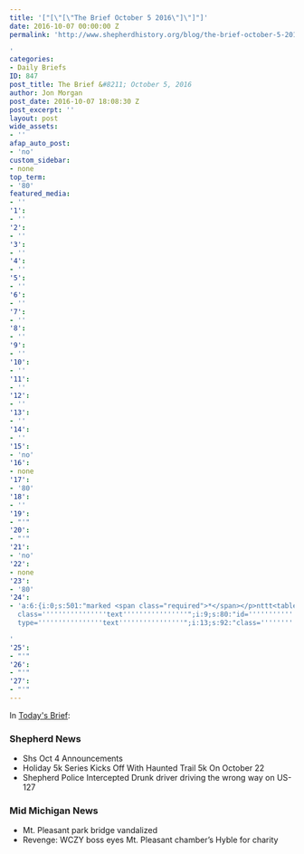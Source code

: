 ```yaml
---
title: '["[\"[\"The Brief October 5 2016\"]\"]"]'
date: 2016-10-07 00:00:00 Z
permalink: 'http://www.shepherdhistory.org/blog/the-brief-october-5-2016/

'
categories:
- Daily Briefs
ID: 847
post_title: The Brief &#8211; October 5, 2016
author: Jon Morgan
post_date: 2016-10-07 18:08:30 Z
post_excerpt: ''
layout: post
wide_assets:
- ''
afap_auto_post:
- 'no'
custom_sidebar:
- none
top_term:
- '80'
featured_media:
- ''
'1':
- ''
'2':
- ''
'3':
- ''
'4':
- ''
'5':
- ''
'6':
- ''
'7':
- ''
'8':
- ''
'9':
- ''
'10':
- ''
'11':
- ''
'12':
- ''
'13':
- ''
'14':
- ''
'15':
- 'no'
'16':
- none
'17':
- '80'
'18':
- ''
'19':
- "'"
'20':
- "'"
'21':
- 'no'
'22':
- none
'23':
- '80'
'24':
- 'a:6:{i:0;s:501:"marked <span class="required">*</span></p>nttt<table";i:6;s:79:"class="compat-attachment-fields">tt<tr";i:3;s:91:"class=''''''''''''''''compat-field-media_credit''''''''''''''''>ttt<th";i:7;s:108:"scope=''''''''''''''''row''''''''''''''''";i:2;s:85:"class=''''''''''''''''label''''''''''''''''><label";i:4;s:106:"for=''''''''''''''''attachments-853-media_credit''''''''''''''''><span";i:3;s:106:"class=''''''''''''''''alignleft''''''''''''''''>Credit</span><br";i:8;s:82:"class=''''''''''''''''clear''''''''''''''''";i:5;s:121:"/></label></th>nttt<td";i:4;s:169:"class=''''''''''''''''field''''''''''''''''><input";i:1;s:222:"type=''''''''''''''''text''''''''''''''''
  class=''''''''''''''''text''''''''''''''''";i:9;s:80:"id=''''''''''''''''attachments-853-media_credit''''''''''''''''";i:6;s:85:"name=''''''''''''''''attachments[853][media_credit]''''''''''''''''";i:5;s:111:"value=''''''''''''''''''''''''''''''''";i:10;s:79:"";i:2;s:397:"/></td>ntt</tr>ntt<tr";i:7;s:95:"class=''''''''''''''''compat-field-media_credit_url''''''''''''''''>ttt<th";i:6;s:118:"scope=''''''''''''''''row''''''''''''''''";i:11;s:90:"class=''''''''''''''''label''''''''''''''''><label";i:8;s:99:"for=''''''''''''''''attachments-853-media_credit_url''''''''''''''''><span";i:7;s:88:"class=''''''''''''''''alignleft''''''''''''''''>Credit";i:12;s:83:"URL</span><br";i:9;s:102:"class=''''''''''''''''clear''''''''''''''''";i:8;s:155:"/></label></th>nttt<td";i:3;s:722:"class=''''''''''''''''field''''''''''''''''><input
  type=''''''''''''''''text''''''''''''''''";i:13;s:92:"class=''''''''''''''''text''''''''''''''''";i:10;s:129:"id=''''''''''''''''attachments-853-media_credit_url''''''''''''''''";i:9;s:197:"name=''''''''''''''''attachments[853][media_credit_url]''''''''''''''''";i:14;s:82:"value=''''''''''''''''''''''''''''''''  /></td>ntt</tr>ntt<tr";i:11;s:101:"class=''''''''''''''''compat-field-navis_media_credit_org''''''''''''''''>ttt<th";i:15;s:83:"scope=''''''''''''''''row''''''''''''''''";i:10;s:187:"class=''''''''''''''''label''''''''''''''''><label";i:12;s:107:"for=''''''''''''''''attachments-853-navis_media_credit_org''''''''''''''''><span";i:16;s:77:"class=''''''''''''''''alignleft''''''''''''''''>Organization</span><br";i:13;s:87:"class=''''''''''''''''clear''''''''''''''''";i:11;s:111:"/></label></th>nttt<td";i:17;s:89:"class=''''''''''''''''field''''''''''''''''><input";i:4;s:647:"type=''''''''''''''''text''''''''''''''''";i:14;s:122:"class=''''''''''''''''text''''''''''''''''";i:12;s:270:"id=''''''''''''''''attachments-853-navis_media_credit_org''''''''''''''''";i:18;s:79:"name=''''''''''''''''attachments[853][navis_media_credit_org]''''''''''''''''";i:15;s:102:"value=''''''''''''''''''''''''''''''''  /></td>ntt</tr>ntt<tr";i:19;s:87:"class=''''''''''''''''compat-field-navis_media_can_distribute''''''''''''''''>ttt<th";i:16;s:105:"scope=''''''''''''''''row''''''''''''''''";i:13;s:179:"class=''''''''''''''''label''''''''''''''''><label";i:20;s:79:"for=''''''''''''''''attachments-853-navis_media_can_distribute''''''''''''''''><span";i:17;s:101:"class=''''''''''''''''alignleft''''''''''''''''>Can<br";i:21;s:81:"/>distribute?</span><br";i:14;s:315:"class=''''''''''''''''clear''''''''''''''''";i:5;s:306:"/></label></th>nttt<td";i:18;s:85:"class=''''''''''''''''field''''''''''''''''><input";i:22;s:101:"id="attachments[853][navis_media_can_distribute]"";i:19;s:79:"name="attachments[853][navis_media_can_distribute]"";i:23;s:76:"type="checkbox"";i:20;s:63:"value="1"  /></td>ntt</tr>n</table>";s:4:"meta";s:0:"";}}}n"";}";}";}";}

'
'25':
- "'"
'26':
- "'"
'27':
- "'"
---
```


In <a href="https://32bpwr3.gitbooks.io/tsj-10052016/content/">Today's Brief</a>:

<h3>Shepherd News</h3>

<ul>
<li>Shs Oct 4 Announcements</li>
<li>Holiday 5k Series Kicks Off With Haunted Trail 5k On October 22</li>
<li>Shepherd Police Intercepted Drunk driver driving the wrong way on US-127</li>
</ul>

<h3>Mid Michigan News</h3>

<ul>
<li>Mt. Pleasant park bridge vandalized</li>
<li>Revenge: WCZY boss eyes Mt. Pleasant chamber’s Hyble for charity</li>
</ul>